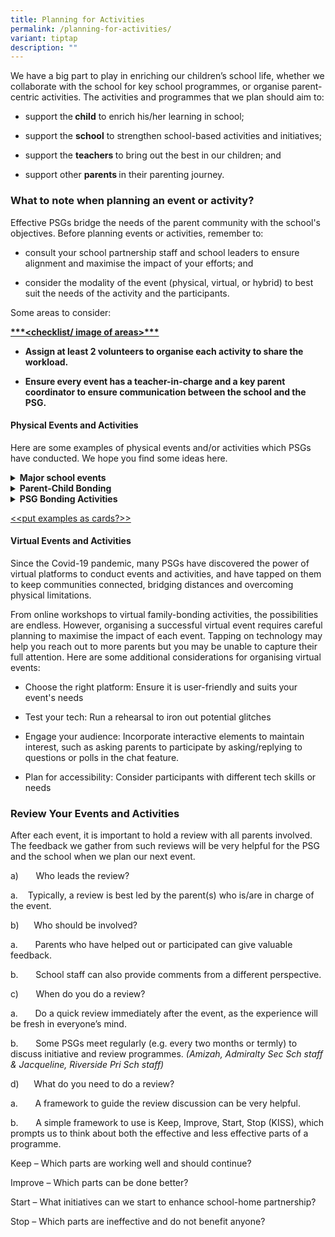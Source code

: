 ```yaml
---
title: Planning for Activities
permalink: /planning-for-activities/
variant: tiptap
description: ""
---
```

<p>We have a big part to play in enriching our children’s school life, whether
we collaborate with the school for key school programmes, or organise parent-centric
activities. The activities and programmes that we plan should aim to:</p>
<ul data-tight="true" class="tight">
<li>
<p>support the<strong> child</strong> to enrich his/her learning in school;</p>
</li>
<li>
<p>support the <strong>school</strong> to strengthen school-based activities
and initiatives;</p>
</li>
<li>
<p>support the <strong>teachers </strong>to bring out the best in our children;
and</p>
</li>
<li>
<p>support other <strong>parents </strong>in their parenting journey.</p>
</li>
</ul>
<p></p>
<h3><strong>What to note when planning an event or activity?</strong></h3>
<p>Effective PSGs bridge the needs of the parent community with the school's
objectives. Before planning events or activities, remember to:</p>
<ul data-tight="true" class="tight">
<li>
<p>consult your school partnership staff and school leaders to ensure alignment
and maximise the impact of your efforts; and</p>
</li>
<li>
<p>consider the modality of the event (physical, virtual, or hybrid) to best
suit the needs of the activity and the participants.</p>
</li>
</ul>
<p></p>
<p>Some areas to consider:</p>
<p><strong><u>***&lt;checklist/ image of areas&gt;***</u></strong>
</p>
<p></p>
<ul data-tight="true" class="tight">
<li>
<p><strong>Assign at least 2 volunteers to organise each activity to share the workload.</strong>
</p>
</li>
<li>
<p><strong>Ensure every event has a teacher-in-charge and a key parent coordinator to ensure communication between the school and the PSG.</strong>
</p>
</li>
</ul>
<p></p>
<h4><strong>Physical Events and Activities</strong></h4>
<p></p>
<p>Here are some examples of physical events and/or activities which PSGs
have conducted. We hope you find some ideas here.</p>
<div data-type="detailGroup" class="isomer-accordion isomer-accordion-white">
<details class="isomer-details">
<summary><strong>Major school events</strong>
</summary>
<div data-type="detailsContent" class="isomer-details-content">
<p></p>
</div>
</details>
<details class="isomer-details">
<summary><strong>Parent-Child Bonding</strong>
</summary>
<div data-type="detailsContent" class="isomer-details-content">
<p></p>
</div>
</details>
<details class="isomer-details">
<summary><strong>PSG Bonding Activities</strong>
</summary>
<div data-type="detailsContent" class="isomer-details-content">
<p></p>
</div>
</details>
</div>
<p><u>&lt;&lt;put examples as cards?&gt;&gt;</u>
</p>
<p></p>
<h4><strong>Virtual Events and Activities</strong></h4>
<p>Since the Covid-19 pandemic, many PSGs have discovered the power of virtual
platforms to conduct events and activities, and have tapped on them to
keep communities connected, bridging distances and overcoming physical
limitations.</p>
<p>From online workshops to virtual family-bonding activities, the possibilities
are endless. However, organising a successful virtual event requires careful
planning to maximise the impact of each event. Tapping on technology may
help you reach out to more parents but you may be unable to capture their
full attention. Here are some additional considerations for organising
virtual events:</p>
<ul data-tight="true" class="tight">
<li>
<p>Choose the right platform: Ensure it is user-friendly and suits your event's
needs</p>
</li>
<li>
<p>Test your tech: Run a rehearsal to iron out potential glitches</p>
</li>
<li>
<p>Engage your audience: Incorporate interactive elements to maintain interest,
such as asking parents to participate by asking/replying to questions or
polls in the chat feature.</p>
</li>
<li>
<p>Plan for accessibility: Consider participants with different tech skills
or needs</p>
</li>
</ul>
<p></p>
<h3><strong>Review Your Events and Activities</strong></h3>
<p>After each event, it is important to hold a review with all parents involved.
The feedback we gather from such reviews will be very helpful for the PSG
and the school when we plan our next event.</p>
<p>a)&nbsp;&nbsp;&nbsp;&nbsp;&nbsp;&nbsp; Who leads the review?</p>
<p>a.&nbsp;&nbsp;&nbsp;&nbsp;Typically, a review is best led by the parent(s)
who is/are in charge of the event.</p>
<p>b)&nbsp;&nbsp;&nbsp;&nbsp;&nbsp; Who should be involved?</p>
<p>a.&nbsp;&nbsp;&nbsp;&nbsp;&nbsp;&nbsp; Parents who have helped out or
participated can give valuable feedback.</p>
<p>b.&nbsp;&nbsp;&nbsp;&nbsp;&nbsp;&nbsp; School staff can also provide comments
from a different perspective.</p>
<p>c)&nbsp;&nbsp;&nbsp;&nbsp;&nbsp;&nbsp; When do you do a review?</p>
<p>a.&nbsp;&nbsp;&nbsp;&nbsp;&nbsp;&nbsp; Do a quick review immediately after
the event, as the experience will be fresh in everyone’s mind.</p>
<p>b.&nbsp;&nbsp;&nbsp;&nbsp;&nbsp;&nbsp; Some PSGs meet regularly (e.g.
every two months or termly) to discuss initiative and review programmes. <em>(Amizah, Admiralty Sec Sch staff &amp; Jacqueline, Riverside Pri Sch staff)</em>
</p>
<p>d)&nbsp;&nbsp;&nbsp;&nbsp;&nbsp; What do you need to do a review?</p>
<p>a.&nbsp;&nbsp;&nbsp;&nbsp;&nbsp;&nbsp; A framework to guide the review
discussion can be very helpful.</p>
<p>b.&nbsp;&nbsp;&nbsp;&nbsp;&nbsp;&nbsp; A simple framework to use is Keep,
Improve, Start, Stop (KISS), which prompts us to think about both the effective
and less effective parts of a programme.</p>
<p>Keep – Which parts are working well and should continue?</p>
<p>Improve – Which parts can be done better?</p>
<p>Start – What initiatives can we start to enhance school-home partnership?</p>
<p>Stop – Which parts are ineffective and do not benefit anyone?</p>